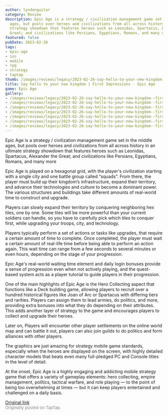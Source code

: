 ```yaml
---
author: lyndonguitar
category: Review
description: Epic Age is a strategy / civilization management game set in the middle
  ages, but pools over heroes and civilizations from all across history in an ultimate
  strategy showdown that features heroes such as Leonidas, Spartacus, Alexander the
  Great; and civilizations like Persians, Egyptians, Romans, and many more
featured: false
pubDate: 2023-02-26
tags:
- epic-age
- ios
- mobile
- rpg
- strategy
- taptap
thumb: /images/reviews/legacy/2023-02-26-say-hello-to-your-new-kingdom--first-impressions---epic-age-0.avif
title: Say hello to your new kingdom | First Impressions - Epic Age
game: Epic Age
gallery:
- /images/reviews/legacy/2023-02-26-say-hello-to-your-new-kingdom--first-impressions---epic-age-0.avif
- /images/reviews/legacy/2023-02-26-say-hello-to-your-new-kingdom--first-impressions---epic-age-1.avif
- /images/reviews/legacy/2023-02-26-say-hello-to-your-new-kingdom--first-impressions---epic-age-2.avif
- /images/reviews/legacy/2023-02-26-say-hello-to-your-new-kingdom--first-impressions---epic-age-3.avif
- /images/reviews/legacy/2023-02-26-say-hello-to-your-new-kingdom--first-impressions---epic-age-4.avif
- /images/reviews/legacy/2023-02-26-say-hello-to-your-new-kingdom--first-impressions---epic-age-5.avif
- /images/reviews/legacy/2023-02-26-say-hello-to-your-new-kingdom--first-impressions---epic-age-6.avif
---
```

Epic Age is a strategy / civilization management game set in the middle ages, but pools over heroes and civilizations from all across history in an ultimate strategy showdown that features heroes such as Leonidas, Spartacus, Alexander the Great; and civilizations like Persians, Egyptians, Romans, and many more

Epic Age is played on a hexagonal grid, with the player's civilization starting with a single city and one battle group called “squads”. From there, the player must build up their kingdom’s infrastructure, expand their territory, and advance their technologies and culture to become a dominant power. The various structures and buildings take different amounts of real-world time to construct and upgrade.

Players can slowly expand their territory by conquering neighboring hex tiles, one by one. Some tiles will be more powerful than your current soldiers can handle, so you have to carefully pick which tiles to conquer first, while upgrading your troops, city, and technology.

Players typically perform a set of actions or tasks like upgrades, that require a certain amount of time to complete. Once completed, the player must wait a certain amount of real-life time before being able to perform an action again. This wait time can range from a few seconds to several minutes or even hours, depending on the stage of your progression.

Epic Age's real-world waiting time element and daily login bonuses provide a sense of progression even when not actively playing, and the quest-based system acts as a player tutorial to guide players in their progression.

One of the main highlights of Epic Age is the Hero Collecting aspect that functions like a Deck building game, allowing players to recruit over a hundred historical figures like Joan of Arc or Spartacus with differing tiers and rarities. Players can assign them to lead armies, do politics, and more, providing extra bonuses into what they do depending on their attributes. This adds another layer of strategy to the game and encourages players to collect and upgrade their heroes.

Later on, Players will encounter other player settlements on the online world map and can battle it out, players can also join guilds to do politics and form alliances with other players.

The graphics are just amazing for strategy mobile game standards, especially when the heroes are displayed on the screen, with highly detailed character models that beats even many full-pledged PC and Console titles in the level of detail.

At the onset, Epic Age is a highly engaging and addicting mobile strategy game that offers a variety of gameplay elements: hero collecting, empire management, politics, tactical warfare, and role playing — to the point of being too overwhelming at times — but it can keep players entertained and challenged on a daily basis.

[Original link](https://www.taptap.io/post/4650600)<br><span style="font-size: 0.95em; color: #888;">Originally posted on TapTap.</span>